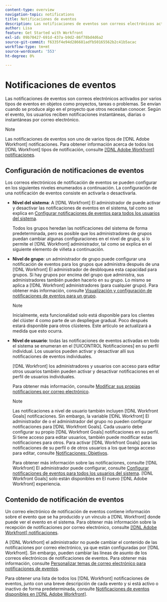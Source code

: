 ```yaml
---
content-type: overview
navigation-topic: notifications
title: Notificaciones de eventos
description: Las notificaciones de eventos son correos electrónicos activados por varios tipos de eventos en objetos como proyectos, tareas o problemas. Se envían cuando se produce algo en el proyecto que otros necesitan conocer. Según el evento, los usuarios reciben notificaciones instantáneas, diarias o instantáneas por correo electrónico.
author: Lisa
feature: Get Started with Workfront
exl-id: 09b70427-691d-437a-b9d2-86f78bd4d6a2
source-git-commit: f6335f4e94d286681adfb50165562b2c41b5acac
workflow-type: tm+mt
source-wordcount: '553'
ht-degree: 0%

---
```


# Notificaciones de eventos

Las notificaciones de eventos son correos electrónicos activados por varios tipos de eventos en objetos como proyectos, tareas o problemas. Se envían cuando se produce algo en el proyecto que otros necesitan conocer. Según el evento, los usuarios reciben notificaciones instantáneas, diarias o instantáneas por correo electrónico.

>[!NOTE]
>
>Las notificaciones de eventos son uno de varios tipos de [!DNL Adobe Workfront] notificaciones. Para obtener información acerca de todos los [!DNL Workfront] tipos de notificación, consulte [[!DNL Adobe Workfront] notificaciones](../../workfront-basics/using-notifications/wf-notifications.md).

## Configuración de notificaciones de eventos

Los correos electrónicos de notificación de eventos se pueden configurar en los siguientes niveles enumerados a continuación. La configuración de una notificación de eventos consiste en activarla o desactivarla.

* **Nivel del sistema**: A [!DNL Workfront] El administrador de puede activar y desactivar las notificaciones de eventos en el sistema, tal como se explica en [Configurar notificaciones de eventos para todos los usuarios del sistema](../../administration-and-setup/manage-workfront/emails/configure-event-notifications-for-everyone-in-the-system.md).

  Todos los grupos heredan las notificaciones del sistema de forma predeterminada, pero es posible que los administradores de grupos puedan cambiar algunas configuraciones en el nivel de grupo, si lo permite el [!DNL Workfront] administrador, tal como se explica en el siguiente elemento de viñeta a continuación.

* **Nivel de grupo**: un administrador de grupo puede configurar una notificación de eventos para los grupos que administra después de una [!DNL Workfront] El administrador de desbloquea esta capacidad para grupos. Si hay grupos por encima del grupo que administra, sus administradores también pueden hacerlo en su grupo. Lo mismo se aplica a [!DNL Workfront] administradores (para cualquier grupo). Para obtener más información, consulte [Visualización y configuración de notificaciones de eventos para un grupo](../../administration-and-setup/manage-groups/create-and-manage-groups/view-and-configure-event-notifications-group.md).

  >[!NOTE]
  >
  >Inicialmente, esta funcionalidad solo está disponible para los clientes del clúster 4 como parte de un despliegue gradual. Poco después estará disponible para otros clústeres. Este artículo se actualizará a medida que esto ocurra.

* **Nivel de usuario**: todas las notificaciones de eventos activadas en todo el sistema se enumeran en el [!UICONTROL Notificaciones] en su perfil individual. Los usuarios pueden activar y desactivar allí sus notificaciones de eventos individuales.

  [!DNL Workfront] los administradores y usuarios con acceso para editar otros usuarios también pueden activar y desactivar notificaciones en el perfil de usuarios individuales.

  Para obtener más información, consulte [Modificar sus propias notificaciones por correo electrónico](../../workfront-basics/using-notifications/activate-or-deactivate-your-own-event-notifications.md).

  >[!NOTE]
  >
  >Las notificaciones a nivel de usuario también incluyen [!DNL Workfront Goals] notificaciones. Sin embargo, la variable [!DNL Workfront] El administrador de o el administrador del grupo no pueden configurar notificaciones para [!DNL Workfront Goals]. Cada usuario debe configurar su propio [!DNL Workfront Goals] notificaciones en su perfil. Si tiene acceso para editar usuarios, también puede modificar estas notificaciones para otros. Para activar [!DNL Workfront Goals] para las notificaciones de su perfil o de otros usuarios a los que tenga acceso para editar, consulte [Notificaciones: Objetivos](../../workfront-basics/using-notifications/notifications-goals.md).

  Para obtener más información sobre las notificaciones, consulte [!DNL Workfront] El administrador puede configurar, consulte [Configurar notificaciones de eventos para todos los usuarios del sistema](../../administration-and-setup/manage-workfront/emails/configure-event-notifications-for-everyone-in-the-system.md). [!DNL Workfront Goals] solo están disponibles en El nuevo [!DNL Adobe Workfront] experiencia.

## Contenido de notificación de eventos

Un correo electrónico de notificación de eventos contiene información sobre el evento que se ha producido y un vínculo a [!DNL Workfront] donde puede ver el evento en el sistema. Para obtener más información sobre la recepción de notificaciones por correo electrónico, consulte [[!DNL Adobe Workfront] notificaciones](../../workfront-basics/using-notifications/wf-notifications.md).

A [!DNL Workfront] el administrador no puede cambiar el contenido de las notificaciones por correo electrónico, ya que están configuradas por [!DNL Workfront]. Sin embargo, pueden cambiar las líneas de asunto de los correos electrónicos de notificaciones de eventos. Para obtener más información, consulte [Personalizar temas de correo electrónico para notificaciones de eventos](../../administration-and-setup/manage-workfront/emails/custom-email-subjects-event-notification.md).

Para obtener una lista de todos los [!DNL Workfront] notificaciones de eventos, junto con una breve descripción de cada evento y si está activo o inactivo de forma predeterminada, consulte [Notificaciones de eventos disponibles en [!DNL Adobe Workfront]](../../administration-and-setup/manage-workfront/emails/event-notifications-available-in-wf.md).
